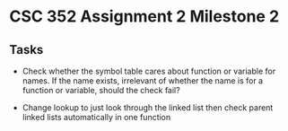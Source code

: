 # CSC 352 Assignment 2 Milestone 2

## Tasks

- Check whether the symbol table cares about function or variable for names. If
  the name exists, irrelevant of whether the name is for a function or variable,
  should the check fail?

- Change lookup to just look through the linked list then check parent linked
  lists automatically in one function
